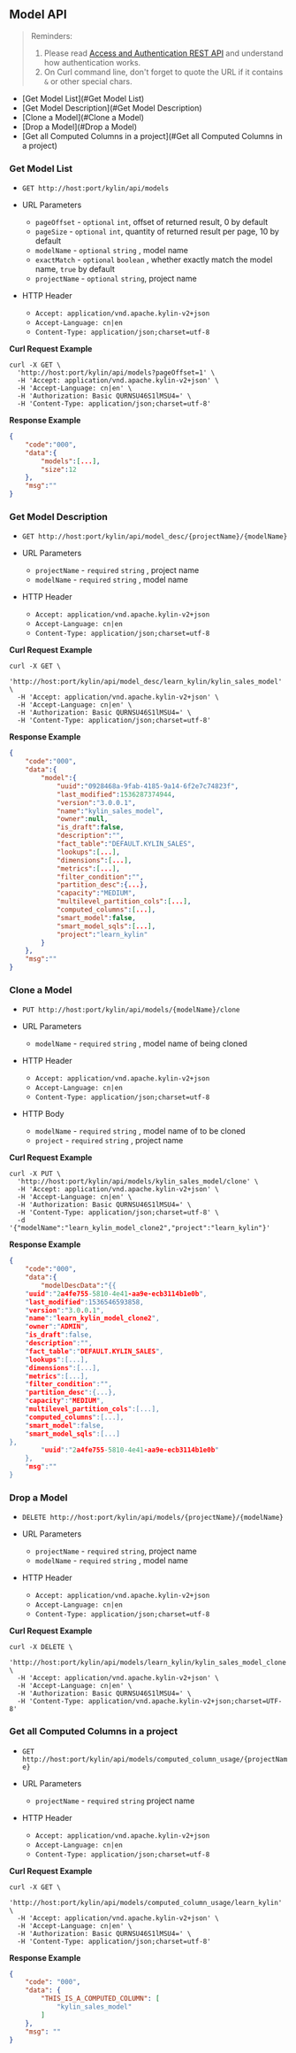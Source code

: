 ## Model API

> Reminders:
>
> 1. Please read [Access and Authentication REST API](authentication.en.md) and understand how authentication works.
> 2. On Curl command line, don't forget to quote the URL if it contains `&` or other special chars.



* [Get Model List](#Get Model List)
* [Get Model Description](#Get Model Description)
* [Clone a Model](#Clone a Model)
* [Drop a Model](#Drop a Model)
* [Get all Computed Columns in a project](#Get all Computed Columns in a project)



### Get Model List

- `GET http://host:port/kylin/api/models`

- URL Parameters
	* `pageOffset` - `optional` `int`, offset of returned result, 0 by default
	* `pageSize` - `optional` `int`, quantity of returned result per page, 10 by default
	* `modelName` - `optional` `string` , model name
	* `exactMatch` - `optional` `boolean` , whether exactly match the model name,  `true` by default
	* `projectName` - `optional` `string`,  project name

- HTTP Header
	- `Accept: application/vnd.apache.kylin-v2+json`
	- `Accept-Language: cn|en`
	- `Content-Type: application/json;charset=utf-8`

**Curl Request Example**

```shell
curl -X GET \
  'http://host:port/kylin/api/models?pageOffset=1' \
  -H 'Accept: application/vnd.apache.kylin-v2+json' \
  -H 'Accept-Language: cn|en' \
  -H 'Authorization: Basic QURNSU46S1lMSU4=' \
  -H 'Content-Type: application/json;charset=utf-8'
```

**Response Example**

```JSON
{
    "code":"000",
    "data":{
        "models":[...],
        "size":12
    },
    "msg":""
}
```



### Get Model Description

- `GET http://host:port/kylin/api/model_desc/{projectName}/{modelName}`

- URL Parameters
	- `projectName` - `required` `string` , project name
	- `modelName` - `required` `string` , model name

- HTTP Header
	- `Accept: application/vnd.apache.kylin-v2+json`
	- `Accept-Language: cn|en`
	- `Content-Type: application/json;charset=utf-8`

**Curl Request Example**

```shell
curl -X GET \
  'http://host:port/kylin/api/model_desc/learn_kylin/kylin_sales_model' \
  -H 'Accept: application/vnd.apache.kylin-v2+json' \
  -H 'Accept-Language: cn|en' \
  -H 'Authorization: Basic QURNSU46S1lMSU4=' \
  -H 'Content-Type: application/json;charset=utf-8'
```

**Response Example**

```JSON
{
    "code":"000",
    "data":{
        "model":{
            "uuid":"0928468a-9fab-4185-9a14-6f2e7c74823f",
            "last_modified":1536287374944,
            "version":"3.0.0.1",
            "name":"kylin_sales_model",
            "owner":null,
            "is_draft":false,
            "description":"",
            "fact_table":"DEFAULT.KYLIN_SALES",
            "lookups":[...],
            "dimensions":[...],
            "metrics":[...],
            "filter_condition":"",
            "partition_desc":{...},
            "capacity":"MEDIUM",
            "multilevel_partition_cols":[...],
            "computed_columns":[...],
            "smart_model":false,
            "smart_model_sqls":[...],
            "project":"learn_kylin"
        }
    },
    "msg":""
}
```



### Clone a Model

- `PUT http://host:port/kylin/api/models/{modelName}/clone`

- URL Parameters
	* `modelName` - `required` `string` , model name of being cloned

- HTTP Header
	- `Accept: application/vnd.apache.kylin-v2+json`
	- `Accept-Language: cn|en`
	- `Content-Type: application/json;charset=utf-8`

- HTTP Body
	* `modelName` - `required` `string` , model name of to be cloned
	* `project` - `required` `string` , project name 

**Curl Request Example**

```shell
curl -X PUT \
  'http://host:port/kylin/api/models/kylin_sales_model/clone' \
  -H 'Accept: application/vnd.apache.kylin-v2+json' \
  -H 'Accept-Language: cn|en' \
  -H 'Authorization: Basic QURNSU46S1lMSU4=' \
  -H 'Content-Type: application/json;charset=utf-8' \
  -d '{"modelName":"learn_kylin_model_clone2","project":"learn_kylin"}'
```

**Response Example**

```JSON
{
    "code":"000",
    "data":{
        "modelDescData":"{{
    "uuid":"2a4fe755-5810-4e41-aa9e-ecb3114b1e0b",
    "last_modified":1536546593858,
    "version":"3.0.0.1",
    "name":"learn_kylin_model_clone2",
    "owner":"ADMIN",
    "is_draft":false,
    "description":"",
    "fact_table":"DEFAULT.KYLIN_SALES",
    "lookups":[...],
    "dimensions":[...],
    "metrics":[...],
    "filter_condition":"",
    "partition_desc":{...},
    "capacity":"MEDIUM",
    "multilevel_partition_cols":[...],
    "computed_columns":[...],
    "smart_model":false,
    "smart_model_sqls":[...]
},
        "uuid":"2a4fe755-5810-4e41-aa9e-ecb3114b1e0b"
    },
    "msg":""
}
```



### Drop a Model

- `DELETE http://host:port/kylin/api/models/{projectName}/{modelName}`

- URL Parameters
	* `projectName` - `required` `string`,  project name
	* `modelName` - `required` `string` , model name
	
- HTTP Header
	- `Accept: application/vnd.apache.kylin-v2+json`
	- `Accept-Language: cn|en`
	- `Content-Type: application/json;charset=utf-8`

**Curl Request Example**

```shell
curl -X DELETE \
  'http://host:port/kylin/api/models/learn_kylin/kylin_sales_model_clone' \
  -H 'Accept: application/vnd.apache.kylin-v2+json' \
  -H 'Accept-Language: cn|en' \
  -H 'Authorization: Basic QURNSU46S1lMSU4=' \
  -H 'Content-Type: application/vnd.apache.kylin-v2+json;charset=UTF-8'
```



### Get all Computed Columns in a project

- `GET http://host:port/kylin/api/models/computed_column_usage/{projectName}`

- URL Parameters	
	* `projectName` - `required` `string` project name

- HTTP Header
	- `Accept: application/vnd.apache.kylin-v2+json`
	- `Accept-Language: cn|en`
	- `Content-Type: application/json;charset=utf-8`

**Curl Request Example**

```shell
curl -X GET \
  'http://host:port/kylin/api/models/computed_column_usage/learn_kylin' \
  -H 'Accept: application/vnd.apache.kylin-v2+json' \
  -H 'Accept-Language: cn|en' \
  -H 'Authorization: Basic QURNSU46S1lMSU4=' \
  -H 'Content-Type: application/json;charset=utf-8'
```

**Response Example**

```JSON
{
    "code": "000",
    "data": {
        "THIS_IS_A_COMPUTED_COLUMN": [
            "kylin_sales_model"
        ]
    },
    "msg": ""
}
```
